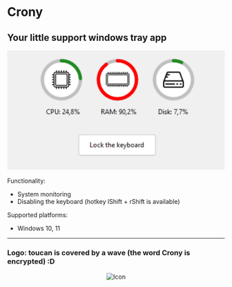 ﻿# Crony
## Your little support windows tray app

<div style="text-align: center;">
    <img src="Crony\Resources\app.png" alt="Icon" />
</div>

Functionality:
* System monitoring
* Disabling the keyboard (hotkey lShift + rShift is available)

Supported platforms:
* Windows 10, 11
___
### Logo: toucan is covered by a wave (the word Crony is encrypted) :D
<div style="text-align: center;">
    <img src="Crony\Resources\icon.ico" alt="Icon" />
</div>
